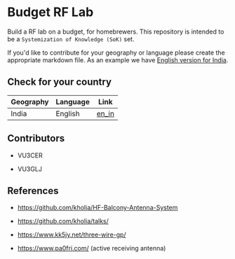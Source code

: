 # Budget RF Lab

Build a RF lab on a budget,  for homebrewers. This repository is intended to be a `Systemization of Knowledge (SoK)` set.

If you'd like to contribute for your geography or language please create the appropriate markdown file. As an example we have [English version for India](en_in.md).

## Check for your country

| Geography | Language | Link              |
|-----------|----------|-------------------|
| India     | English  | [en_in](en_in.md) |

## Contributors

- VU3CER

- VU3GLJ

## References

- https://github.com/kholia/HF-Balcony-Antenna-System

- https://github.com/kholia/talks/

- https://www.kk5jy.net/three-wire-gp/

- https://www.pa0fri.com/ (active receiving antenna)
